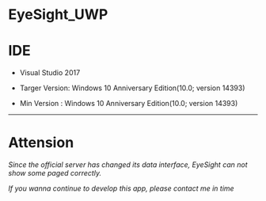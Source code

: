 # EyeSight_UWP

# IDE

* Visual Studio 2017

* Targer Version: Windows 10 Anniversary Edition(10.0; version 14393)

* Min Version : Windows 10 Anniversary Edition(10.0; version 14393)

---

# Attension

*Since the official server has changed its data interface, EyeSight can not show some paged correctly.*

*If you wanna continue to develop this app, please contact me in time*


